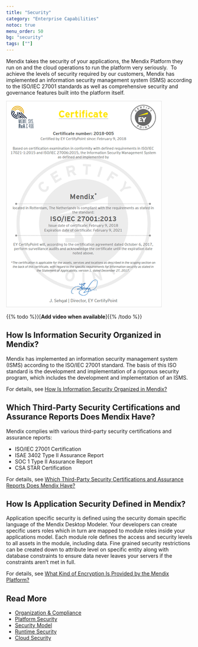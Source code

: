 ```yaml
---
title: "Security"
category: "Enterprise Capabilities"
notoc: true
menu_order: 50
bg: "security"
tags: [""]
---
```


Mendix takes the security of your applications, the Mendix Platform they run on and the cloud operations to run the platform very seriously.  To achieve the levels of security required by our customers, Mendix has implemented an information security management system (ISMS) according to the ISO/IEC 27001 standards as well as comprehensive security and governance features built into the platform itself.

![](attachments/certificate1.png)

{{% todo %}}[**Add video when available**]{{% /todo %}}

## How Is Information Security Organized in Mendix?

Mendix has implemented an information security management system (ISMS) according to the ISO/IEC 27001 standard. The basis of this ISO standard is the development and implementation of a rigorous security program, which includes the development and implementation of an ISMS. 

For details, see [How Is Information Security Organized in Mendix?](organization-compliance#security-organized)

## Which Third-Party Security Certifications and Assurance Reports Does Mendix Have?

Mendix complies with various third-party security certifications and assurance reports:

* ISO/IEC 27001 Certification
* ISAE 3402 Type II Assurance Report
* SOC 1 Type II Assurance Report
* CSA STAR Certification

For details, see [Which Third-Party Security Certifications and Assurance Reports Does Mendix Have?](organization-compliance#security-certifications)

## How Is Application Security Defined in Mendix?

Application specific security is defined using the security domain specific language of the Mendix Desktop Modeler. Your developers can create specific users roles which in turn are mapped to module roles inside your applications model. Each module role defines the access and security levels to all assets in the module, including data. Fine grained security restrictions can be created down to attribute level on specific entity along with database constraints to ensure data never leaves your servers if the constraints aren’t met in full.

For details, see [What Kind of Encryption Is Provided by the Mendix Platform?](platform-security#encryption)

## Read More

* [Organization & Compliance](organization-compliance)
* [Platform Security](platform-security)
* [Security Model](security-model)
* [Runtime Security](runtime-security)
* [Cloud Security](cloud-security)
